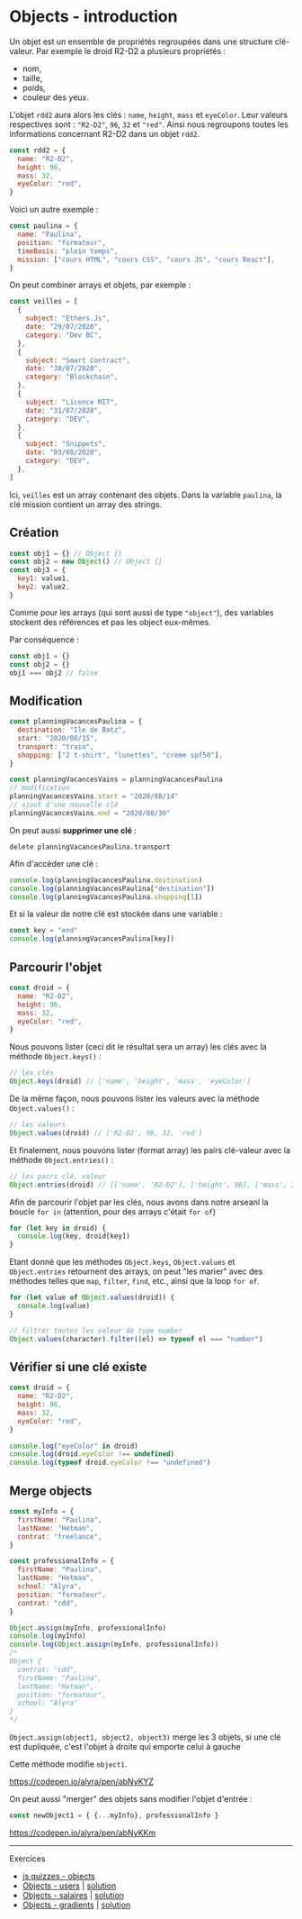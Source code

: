 # Objects - introduction

Un objet est un ensemble de propriétés regroupées dans une structure clé-valeur. Par exemple le droid R2-D2 a plusieurs propriétés :
- nom, 
- taille, 
- poids,
- couleur des yeux.

L'objet `rdd2` aura alors les clés : `name`, `height`, `mass` et `eyeColor`. Leur valeurs respectives sont : `"R2-D2"`, `96`, `32` et `"red"`. Ainsi nous regroupons toutes les informations concernant R2-D2 dans un objet `rdd2`.

```javascript
const rdd2 = {
  name: "R2-D2",
  height: 96,
  mass: 32,
  eyeColor: "red",
}
```

Voici un autre exemple :

```javascript
const paulina = {
  name: "Paulina",
  position: "formateur",
  timeBasis: "plein temps",
  mission: ["cours HTML", "cours CSS", "cours JS", "cours React"],
}
```

On peut combiner arrays et objets, par exemple :

```javascript
const veilles = [
  {
    subject: "Ethers.Js",
    date: "29/07/2020",
    category: "Dev BC",
  },
  {
    subject: "Smart Contract",
    date: "30/07/2020",
    category: "Blockchain",
  },
  {
    subject: "Licence MIT",
    date: "31/07/2020",
    category: "DEV",
  },
  {
    subject: "Snippets",
    date: "03/08/2020",
    category: "DEV",
  },
]
```

Ici, `veilles` est un array contenant des objets. Dans la variable `paulina`, la clé mission contient un array des strings.

## Création

```javascript
const obj1 = {} // Object {}
const obj2 = new Object() // Object {}
const obj3 = {
  key1: value1,
  key2: value2,
}
```

Comme pour les arrays (qui sont aussi de type `"object"`), des variables stockent des références et pas les object eux-mêmes.

Par conséquence :

```javascript
const obj1 = {}
const obj2 = {}
obj1 === obj2 // false
```

## Modification

```javascript
const planningVacancesPaulina = {
  destination: "Ile de Batz",
  start: "2020/08/15",
  transport: "train",
  shopping: ["2 t-shirt", "lunettes", "crème spf50"],
}

const planningVacancesVains = planningVacancesPaulina
// modification
planningVacancesVains.start = "2020/08/14"
// ajout d'une nouvelle clé
planningVacancesVains.end = "2020/08/30"
```

On peut aussi **supprimer une clé** :

```
delete planningVacancesPaulina.transport
```

Afin d'accéder une clé :

```javascript
console.log(planningVacancesPaulina.destination)
console.log(planningVacancesPaulina["destination"])
console.log(planningVacancesPaulina.shopping[1])
```

Et si la valeur de notre clé est stockée dans une variable :

```javascript
const key = "end"
console.log(planningVacancesPaulina[key])
```

## Parcourir l'objet

```javascript
const droid = {
  name: "R2-D2",
  height: 96,
  mass: 32,
  eyeColor: "red",
}
```

Nous pouvons lister (ceci dit le résultat sera un array) les clés avec la méthode `Object.keys()` : 

```javascript
// les clés
Object.keys(droid) // ['name', 'height', 'mass', 'eyeColor']
```

De la même façon, nous pouvons lister les valeurs avec la méthode `Object.values()` : 

```javascript
// les valeurs
Object.values(droid) // ['R2-D2', 96, 32, 'red']
```

Et finalement, nous pouvons lister (format array) les pairs clé-valeur avec la méthode `Object.entries()` : 

```javascript
// les pairs clé, valeur
Object.entries(droid) // [['name', 'R2-D2'], ['height', 96], ['mass', 32], ['eyeColor', 'red']]
```

Afin de parcourir l'objet par les clés, nous avons dans notre arseanl la boucle `for in` (attention, pour des arrays c'était `for of`)

```javascript
for (let key in droid) {
  console.log(key, droid[key])
}
```

Etant donné que les méthodes `Object.keys`, `Object.values` et `Object.entries` retournent des arrays, on peut "les marier" avec  des méthodes telles que `map`, `filter`, `find`, etc., ainsi que la loop `for of`.

```javascript
for (let value of Object.values(droid)) {
  console.log(value)
}
```

```javascript
// filtrer toutes les valeur de type number
Object.values(character).filter((el) => typeof el === "number")
```

## Vérifier si une clé existe

```javascript
const droid = {
  name: "R2-D2",
  height: 96,
  mass: 32,
  eyeColor: "red",
}

console.log("eyeColor" in droid)
console.log(droid.eyeColor !== undefined)
console.log(typeof droid.eyeColor !== "undefined")
```

## Merge objects

```javascript
const myInfo = {
  firstName: "Paulina",
  lastName: "Hetman",
  contrat: "freelance",
}

const professionalInfo = {
  firstName: "Paulina",
  lastName: "Hetman",
  school: "Alyra",
  position: "formateur",
  contrat: "cdd",
}

Object.assign(myInfo, professionalInfo)
console.log(myInfo)
console.log(Object.assign(myInfo, professionalInfo))
/*
Object {
  contrat: "cdd",
  firstName: "Paulina",
  lastName: "Hetman",
  position: "formateur",
  school: "Alyra"
}
*/
```

`Object.assign(object1, object2, object3)` merge les 3 objets, si une clé est dupliquée, c'est l'objet à droite qui emporte celui à gauche

Cette méthode modifie `object1`.

https://codepen.io/alyra/pen/abNyKYZ

On peut aussi "merger" des objets sans modifier l'objet d'entrée :

```javascript
const newObject1 = { {...myInfo}, professionalInfo }
```

https://codepen.io/alyra/pen/abNyKKm

---

Exercices

- [js quizzes - objects](https://javascript-quizzes.netlify.app/objects)
- [Objects - users](https://codepen.io/alyra/pen/eYJyLVO) | [solution](https://codepen.io/alyra/pen/8ad56700fd9e9113ff24b255810110e8)
- [Objects - salaires](https://codepen.io/alyra/pen/qBbpKxY) | [solution](https://codepen.io/alyra/pen/c16eda6bac531e22021319550cd176d5)
- [Objects - gradients](https://codepen.io/alyra/pen/wvMNgzG) | [solution](https://codepen.io/alyra/pen/4937a3f2174d6efa0ca82609cadbb893)
